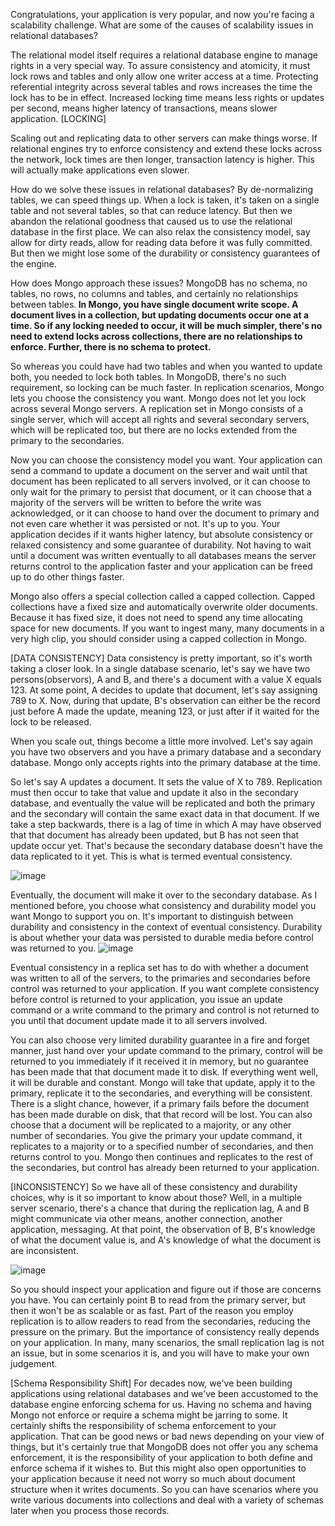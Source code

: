 Congratulations, your application is very popular, and now you're facing a scalability challenge. What are some of the causes of scalability issues in relational databases?

The relational model itself requires a relational database engine to manage rights in a very special way. To assure consistency and atomicity, it must lock rows and tables and only allow one writer access at a time. Protecting referential integrity across several tables and rows increases the time the lock has to be in effect. Increased locking time means less rights or updates per second, means higher latency of transactions, means slower application. [LOCKING]

Scaling out and replicating data to other servers can make things worse. If relational engines try to enforce consistency and extend these locks across the network, lock times are then longer, transaction latency is higher. This will actually make applications even slower.


How do we solve these issues in relational databases? By de-normalizing tables, we can speed things up. When a lock is taken, it's taken on a single table and not several tables, so that can reduce latency. But then we abandon the relational goodness that caused us to use the relational database in the first place. We can also relax the consistency model, say allow for dirty reads, allow for reading data before it was fully committed. But then we might lose some of the durability or consistency guarantees of the engine.


How does Mongo approach these issues? MongoDB has no schema, no tables, no rows, no columns and tables, and certainly no relationships between tables.<b> In Mongo, you have single document write scope. A document lives in a collection, but updating documents occur one at a time. So if any locking needed to occur, it will be much simpler, there's no need to extend locks across collections, there are no relationships to enforce. Further, there is no schema to protect. </b>

So whereas you could have had two tables and when you wanted to update both, you needed to lock both tables. In MongoDB, there's no such requirement, so locking can be much faster. In replication scenarios, Mongo lets you choose the consistency you want. Mongo does not let you lock across several Mongo servers. A replication set in Mongo consists of a single server, which will accept all rights and several secondary servers, which will be replicated too, but there are no locks extended from the primary to the secondaries. 

Now you can choose the consistency model you want. Your application can send a command to update a document on the server and wait until that document has been replicated to all servers involved, or it can choose to only wait for the primary to persist that document, or it can choose that a majority of the servers will be written to before the write was acknowledged, or it can choose to hand over the document to primary and not even care whether it was persisted or not. It's up to you. Your application decides if it wants higher latency, but absolute consistency or relaxed consistency and some guarantee of durability. Not having to wait until a document was written eventually to all databases means the server returns control to the application faster and your application can be freed up to do other things faster. 

Mongo also offers a special collection called a capped collection. Capped collections have a fixed size and automatically overwrite older documents. Because it has fixed size, it does not need to spend any time allocating space for new documents. If you want to ingest many, many documents in a very high clip, you should consider using a capped collection in Mongo.



[DATA CONSISTENCY] Data consistency is pretty important, so it's worth taking a closer look. In a single database scenario, let's say we have two persons(observors), A and B, and there's a document with a value X equals 123. At some point, A decides to update that document, let's say assigning 789 to X. Now, during that update, B's observation can either be the record just before A made the update, meaning 123, or just after if it waited for the lock to be released.

When you scale out, things become a little more involved. Let's say again you have two observers and you have a primary database and a secondary database. Mongo only accepts rights into the primary database at the time. 

So let's say A updates a document. It sets the value of X to 789. Replication must then occur to take that value and update it also in the secondary database, and eventually the value will be replicated and both the primary and the secondary will contain the same exact data in that document. If we take a step backwards, there is a lag of time in which A may have observed that that document has already been updated, but B has not seen that update occur yet. That's because the secondary database doesn't have the data replicated to it yet. This is what is termed eventual consistency. 

![image](https://cloud.githubusercontent.com/assets/20602254/23928505/1eb9a8a6-0946-11e7-8999-ca5804ee7b10.png)

Eventually, the document will make it over to the secondary database. As I mentioned before, you choose what consistency and durability model you want Mongo to support you on. It's important to distinguish between durability and consistency in the context of eventual consistency. Durability is about whether your data was persisted to durable media before control was returned to you. 
![image](https://cloud.githubusercontent.com/assets/20602254/23928536/443ca38a-0946-11e7-8a97-73e64a85a8f1.png)

Eventual consistency in a replica set has to do with whether a document was written to all of the servers, to the primaries and secondaries before control was returned to your application. If you want complete consistency before control is returned to your application, you issue an update command or a write command to the primary and control is not returned to you until that document update made it to all servers involved. 

You can also choose very limited durability guarantee in a fire and forget manner, just hand over your update command to the primary, control will be returned to you immediately if it received it in memory, but no guarantee has been made that that document made it to disk. If everything went well, it will be durable and constant. Mongo will take that update, apply it to the primary, replicate it to the secondaries, and everything will be consistent. There is a slight chance, however, if a primary fails before the document has been made durable on disk, that that record will be lost. You can also choose that a document will be replicated to a majority, or any other number of secondaries. You give the primary your update command, it replicates to a majority or to a specified number of secondaries, and then returns control to you. Mongo then continues and replicates to the rest of the secondaries, but control has already been returned to your application.




[INCONSISTENCY]
So we have all of these consistency and durability choices, why is it so important to know about those? Well, in a multiple server scenario, there's a chance that during the replication lag, A and B might communicate via other means, another connection, another application, messaging. At that point, the observation of B, B's knowledge of what the document value is, and A's knowledge of what the document is are inconsistent.

![image](https://cloud.githubusercontent.com/assets/20602254/23928777/cde8441c-0947-11e7-8b23-6acebeb38640.png)

So you should inspect your application and figure out if those are concerns you have. You can certainly point B to read from the primary server, but then it won't be as scalable or as fast. Part of the reason you employ replication is to allow readers to read from the secondaries, reducing the pressure on the primary. But the importance of consistency really depends on your application. In many, many scenarios, the small replication lag is not an issue, but in some scenarios it is, and you will have to make your own judgement.



[Schema Responsibility Shift]
For decades now, we've been building applications using relational databases and we've been accustomed to the database engine enforcing schema for us. Having no schema and having Mongo not enforce or require a schema might be jarring to some. It certainly shifts the responsibility of schema enforcement to your application. That can be good news or bad news depending on your view of things, but it's certainly true that MongoDB does not offer you any schema enforcement, it is the responsibility of your application to both define and enforce schema if it wishes to. But this might also open opportunities to your application because it need not worry so much about document structure when it writes documents. So you can have scenarios where you write various documents into collections and deal with a variety of schemas later when you process those records.
